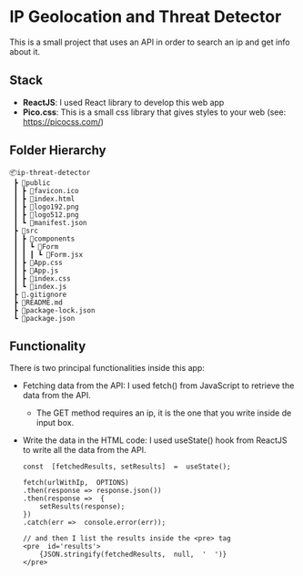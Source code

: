 # IP Geolocation and Threat Detector
This is a small project that uses an API in order to search an ip and get info about it.

## Stack
* **ReactJS**: I used React library to develop this web app
* **Pico.css**: This is a small css library that gives styles to your web (see: https://picocss.com/)

## Folder Hierarchy

```
📦ip-threat-detector  
 ┣ 📂public  
 ┃ ┣ 📜favicon.ico  
 ┃ ┣ 📜index.html  
 ┃ ┣ 📜logo192.png  
 ┃ ┣ 📜logo512.png  
 ┃ ┗ 📜manifest.json  
 ┣ 📂src  
 ┃ ┣ 📂components  
 ┃ ┃ ┗ 📂Form  
 ┃ ┃ ┃ ┗ 📜Form.jsx  
 ┃ ┣ 📜App.css  
 ┃ ┣ 📜App.js  
 ┃ ┣ 📜index.css  
 ┃ ┗ 📜index.js  
 ┣ 📜.gitignore  
 ┣ 📜README.md  
 ┣ 📜package-lock.json  
 ┗ 📜package.json
```

## Functionality
There is two principal functionalities inside this app:
* Fetching data from the API: I used fetch() from JavaScript to retrieve the data from the API.
	* The GET method requires an ip, it is the one that you write inside de input box.
* Write the data in the HTML code: I used useState() hook from ReactJS to write all the data from the API.
	
	```
	const  [fetchedResults, setResults]  =  useState();
		
	fetch(urlWithIp,  OPTIONS)
	.then(response => response.json())
	.then(response =>  {
		setResults(response);
	})
	.catch(err =>  console.error(err));
	
	// and then I list the results inside the <pre> tag
	<pre  id='results'>
		{JSON.stringify(fetchedResults,  null,  '  ')}
	</pre>
	```
